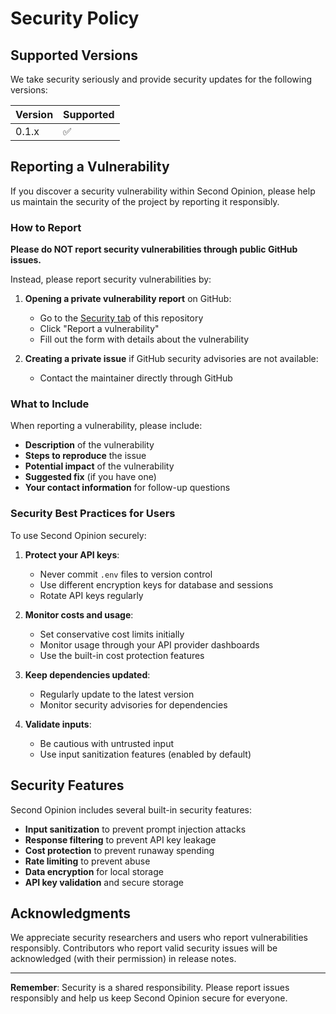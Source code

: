 # Security Policy

## Supported Versions

We take security seriously and provide security updates for the following versions:

| Version | Supported          |
| ------- | ------------------ |
| 0.1.x   | :white_check_mark: |

## Reporting a Vulnerability

If you discover a security vulnerability within Second Opinion, please help us maintain the security of the project by reporting it responsibly.

### How to Report

**Please do NOT report security vulnerabilities through public GitHub issues.**

Instead, please report security vulnerabilities by:

1. **Opening a private vulnerability report** on GitHub:
   - Go to the [Security tab](https://github.com/rodosaborio/second-opinion/security) of this repository
   - Click "Report a vulnerability"
   - Fill out the form with details about the vulnerability

2. **Creating a private issue** if GitHub security advisories are not available:
   - Contact the maintainer directly through GitHub

### What to Include

When reporting a vulnerability, please include:

- **Description** of the vulnerability
- **Steps to reproduce** the issue
- **Potential impact** of the vulnerability
- **Suggested fix** (if you have one)
- **Your contact information** for follow-up questions

### Security Best Practices for Users

To use Second Opinion securely:

1. **Protect your API keys**:
   - Never commit `.env` files to version control
   - Use different encryption keys for database and sessions
   - Rotate API keys regularly

2. **Monitor costs and usage**:
   - Set conservative cost limits initially
   - Monitor usage through your API provider dashboards
   - Use the built-in cost protection features

3. **Keep dependencies updated**:
   - Regularly update to the latest version
   - Monitor security advisories for dependencies

4. **Validate inputs**:
   - Be cautious with untrusted input
   - Use input sanitization features (enabled by default)

## Security Features

Second Opinion includes several built-in security features:

- **Input sanitization** to prevent prompt injection attacks
- **Response filtering** to prevent API key leakage
- **Cost protection** to prevent runaway spending
- **Rate limiting** to prevent abuse
- **Data encryption** for local storage
- **API key validation** and secure storage

## Acknowledgments

We appreciate security researchers and users who report vulnerabilities responsibly. Contributors who report valid security issues will be acknowledged (with their permission) in release notes.

---

**Remember**: Security is a shared responsibility. Please report issues responsibly and help us keep Second Opinion secure for everyone.
